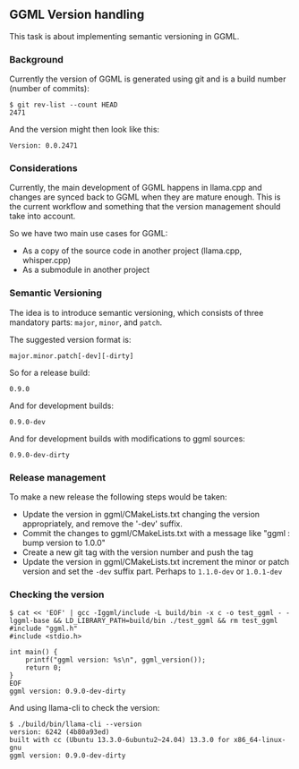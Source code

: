 ## GGML Version handling
This task is about implementing semantic versioning in GGML.

### Background
Currently the version of GGML is generated using git and is a build number (number
of commits):
```console
$ git rev-list --count HEAD
2471
```
And the version might then look like this:
```console
Version: 0.0.2471
```

### Considerations

Currently, the main development of GGML happens in llama.cpp and changes are
synced back to GGML when they are mature enough. This is the current workflow
and something that the version management should take into account.

So we have two main use cases for GGML:
* As a copy of the source code in another project (llama.cpp, whisper.cpp)
* As a submodule in another project


### Semantic Versioning
The idea is to introduce semantic versioning, which consists of three mandatory
parts: `major`, `minor`, and `patch`.

The suggested version format is:
```
major.minor.patch[-dev][-dirty]
```
So for a release build:
```console
0.9.0
```
And for development builds:
```console
0.9.0-dev
```
And for development builds with modifications to ggml sources:
```console
0.9.0-dev-dirty
```

### Release management
To make a new release the following steps would be taken:
* Update the version in ggml/CMakeLists.txt changing the version appropriately, and remove
  the '-dev' suffix.
* Commit the changes to ggml/CMakeLists.txt with a message like "ggml : bump version to 1.0.0"
* Create a new git tag with the version number and push the tag
* Update the version in ggml/CMakeLists.txt increment the minor or patch version
  and set the `-dev` suffix part. Perhaps to `1.1.0-dev` or `1.0.1-dev`


### Checking the version
```console
$ cat << 'EOF' | gcc -Iggml/include -L build/bin -x c -o test_ggml - -lggml-base && LD_LIBRARY_PATH=build/bin ./test_ggml && rm test_ggml
#include "ggml.h"
#include <stdio.h>

int main() {
    printf("ggml version: %s\n", ggml_version());
    return 0;
}
EOF
ggml version: 0.9.0-dev-dirty
```

And using llama-cli to check the version:
```console
$ ./build/bin/llama-cli --version
version: 6242 (4b80a93ed)
built with cc (Ubuntu 13.3.0-6ubuntu2~24.04) 13.3.0 for x86_64-linux-gnu
ggml version: 0.9.0-dev-dirty
```
